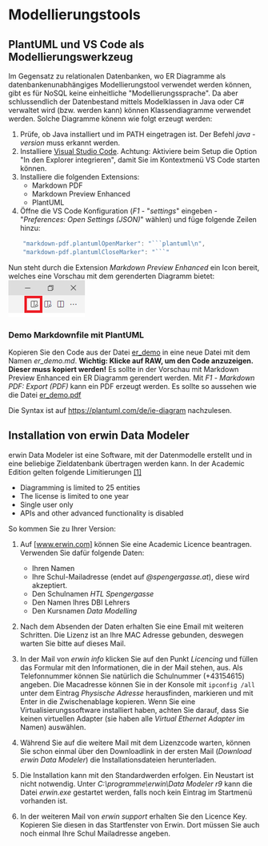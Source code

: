 # Modellierungstools

## PlantUML und VS Code als Modellierungswerkzeug

Im Gegensatz zu relationalen Datenbanken, wo ER Diagramme als datenbankenunabhängiges Modellierungstool
verwendet werden können, gibt es für NoSQL keine einheitliche "Modellierungssprache". Da aber
schlussendlich der Datenbestand mittels Modelklassen in Java oder C# verwaltet wird (bzw. werden kann)
können Klassendiagramme verwendet werden. Solche Diagramme könenn wie folgt erzeugt werden:

1. Prüfe, ob Java installiert und im PATH eingetragen ist. Der Befehl *java -version* muss erkannt werden.
1. Installiere [Visual Studio Code](https://code.visualstudio.com). Achtung: Aktiviere beim Setup
   die Option "In den Explorer integrieren", damit Sie im Kontextmenü VS Code starten können.
1. Installiere die folgenden Extensions:
   - Markdown PDF
   - Markdown Preview Enhanced
   - PlantUML
1. Öffne die VS Code Konfiguration (*F1* - "*settings*" eingeben - "*Preferences: Open Settings (JSON)*" wählen)
   und füge folgende Zeilen hinzu:

```javascript
    "markdown-pdf.plantumlOpenMarker": "```plantuml\n",
    "markdown-pdf.plantumlCloseMarker": "```"   
```

Nun steht durch die Extension *Markdown Preview Enhanced* ein Icon bereit, welches eine Vorschau mit
dem gerenderten Diagramm bietet:
![](preview_vscode.png)

### Demo Markdownfile mit PlantUML

Kopieren Sie den Code aus der Datei [er_demo](er_demo.md) in eine neue Datei mit dem Namen
*er_demo.md*. **Wichtig: Klicke auf RAW, um den Code anzuzeigen. Dieser muss kopiert werden!**
Es sollte in der Vorschau mit Markdown Preview Enhanced ein ER Diagramm gerendert werden.
Mit *F1* - *Markdown PDF: Export (PDF)* kann ein PDF erzeugt werden. Es sollte so aussehen wie
die Datei [er_demo.pdf](er_demo.pdf)

Die Syntax ist auf https://plantuml.com/de/ie-diagram nachzulesen.

## Installation von erwin Data Modeler
erwin Data Modeler ist eine Software, mit der Datenmodelle erstellt und in eine beliebige Zieldatenbank übertragen werden kann. In der Academic Edition gelten folgende Limitierungen <a href="https://support.erwin.com/hc/en-us/articles/115001820927-What-is-erwin-Data-Modeler-Academic-Edition-What-are-the-limitations-and-usages-" target="_blank">[1]</a>

* Diagramming is limited to 25 entities
* The license is limited to one year
* Single user only
* APIs and other advanced functionality is disabled

So kommen Sie zu Ihrer Version:

1. Auf <a href="https://www.erwin.com/register/129709/" target="_blank">[www.erwin.com]</a> können Sie eine Academic Licence beantragen. Verwenden Sie dafür folgende Daten:
    - Ihren Namen
    - Ihre Schul-Mailadresse (endet auf *@spengergasse.at*), diese wird akzeptiert.
    - Den Schulnamen *HTL Spengergasse*
    - Den Namen Ihres DBI Lehrers 
    - Den Kursnamen *Data Modelling*

1. Nach dem Absenden der Daten erhalten Sie eine Email mit weiteren Schritten. Die Lizenz ist an Ihre MAC Adresse gebunden, deswegen warten Sie bitte auf dieses Mail.

1. In der Mail von *erwin info* klicken Sie auf den Punkt *Licencing* und füllen das Formular mit den Informationen, die in der Mail stehen, aus. Als Telefonnummer können Sie natürlich die Schulnummer (+43154615) angeben. Die Macadresse können Sie in der Konsole mit `ipconfig /all` unter dem Eintrag *Physische Adresse* herausfinden, markieren und mit Enter in die Zwischenablage kopieren. Wenn Sie eine Virtualisierungssoftware installiert haben, achten Sie darauf, dass Sie keinen virtuellen Adapter (sie haben alle *Virtual Ethernet Adapter* im Namen) auswählen.

1. Während Sie auf die weitere Mail mit dem Lizenzcode warten, können Sie schon einmal über den Downloadlink in der ersten Mail (*Download erwin Data Modeler*) die Installationsdateien herunterladen.

1. Die Installation kann mit den Standardwerden erfolgen. Ein Neustart ist nicht notwendig. Unter *C:\programme\erwin\Data Modeler r9* kann die Datei *erwin.exe* gestartet werden, falls noch kein Eintrag im Startmenü vorhanden ist.

1. In der weiteren Mail von *erwin support* erhalten Sie den Licence Key. Kopieren Sie diesen in das Startfenster von Erwin. Dort müssen Sie auch noch einmal Ihre Schul Mailadresse angeben.